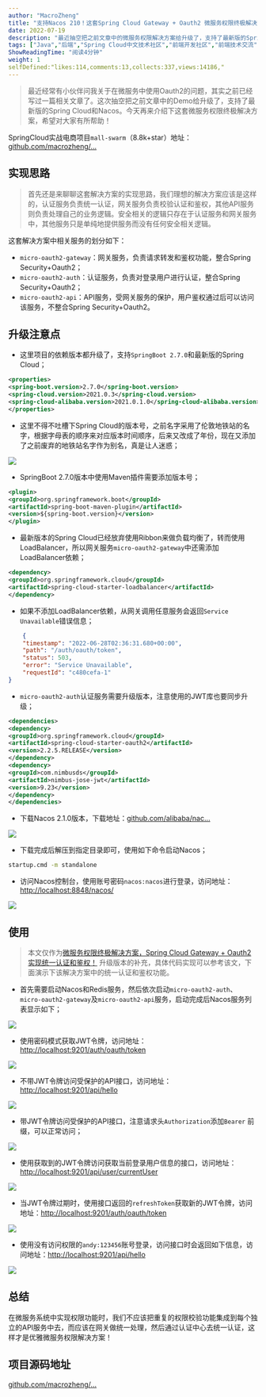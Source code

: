 ```yaml
---
author: "MacroZheng"
title: "支持Nacos 210！这套Spring Cloud Gateway + Oauth2 微服务权限终极解决方案升级了！"
date: 2022-07-19
description: "最近抽空把之前文章中的微服务权限解决方案给升级了，支持了最新版的Spring Cloud和Nacos。今天再来介绍下这套微服务权限终极解决方案，希望对大家有所帮助！"
tags: ["Java","后端","Spring Cloud中文技术社区","前端开发社区","前端技术交流","前端框架教程","JavaScript 学习资源","CSS 技巧与最佳实践","HTML5 最新动态","前端工程师职业发展","开源前端项目","前端技术趋势"]
ShowReadingTime: "阅读4分钟"
weight: 1
selfDefined:"likes:114,comments:13,collects:337,views:14186,"
---
```

> 最近经常有小伙伴问我关于在微服务中使用Oauth2的问题，其实之前已经写过一篇相关文章了。这次抽空把之前文章中的Demo给升级了，支持了最新版的Spring Cloud和Nacos。今天再来介绍下这套微服务权限终极解决方案，希望对大家有所帮助！

SpringCloud实战电商项目`mall-swarm`（8.8k+star）地址：[github.com/macrozheng/…](https://link.juejin.cn?target=https%3A%2F%2Fgithub.com%2Fmacrozheng%2Fmall-swarm "https://github.com/macrozheng/mall-swarm")

实现思路
----

> 首先还是来聊聊这套解决方案的实现思路，我们理想的解决方案应该是这样的，认证服务负责统一认证，网关服务负责校验认证和鉴权，其他API服务则负责处理自己的业务逻辑。安全相关的逻辑只存在于认证服务和网关服务中，其他服务只是单纯地提供服务而没有任何安全相关逻辑。

这套解决方案中相关服务的划分如下：

*   `micro-oauth2-gateway`：网关服务，负责请求转发和鉴权功能，整合Spring Security+Oauth2；
*   `micro-oauth2-auth`：认证服务，负责对登录用户进行认证，整合Spring Security+Oauth2；
*   `micro-oauth2-api`：API服务，受网关服务的保护，用户鉴权通过后可以访问该服务，不整合Spring Security+Oauth2。

升级注意点
-----

*   这里项目的依赖版本都升级了，支持`SpringBoot 2.7.0`和最新版的Spring Cloud；

```xml
<properties>
<spring-boot.version>2.7.0</spring-boot.version>
<spring-cloud.version>2021.0.3</spring-cloud.version>
<spring-cloud-alibaba.version>2021.0.1.0</spring-cloud-alibaba.version>
</properties>
```

*   这里不得不吐槽下Spring Cloud的版本号，之前名字采用了伦敦地铁站的名字，根据字母表的顺序来对应版本时间顺序，后来又改成了年份，现在又添加了之前废弃的地铁站名字作为别名，真是让人迷惑；

![](/images/jueJin/12375f24fa794d6.png)

*   SpringBoot 2.7.0版本中使用Maven插件需要添加版本号；

```xml
<plugin>
<groupId>org.springframework.boot</groupId>
<artifactId>spring-boot-maven-plugin</artifactId>
<version>${spring-boot.version}</version>
</plugin>
```

*   最新版本的Spring Cloud已经放弃使用Ribbon来做负载均衡了，转而使用LoadBalancer，所以网关服务`micro-oauth2-gateway`中还需添加LoadBalancer依赖；

```xml
<dependency>
<groupId>org.springframework.cloud</groupId>
<artifactId>spring-cloud-starter-loadbalancer</artifactId>
</dependency>
```

*   如果不添加LoadBalancer依赖，从网关调用任意服务会返回`Service Unavailable`错误信息；

```json
    {
    "timestamp": "2022-06-28T02:36:31.680+00:00",
    "path": "/auth/oauth/token",
    "status": 503,
    "error": "Service Unavailable",
    "requestId": "c480cefa-1"
}
```

*   `micro-oauth2-auth`认证服务需要升级版本，注意使用的JWT库也要同步升级；

```xml
<dependencies>
<dependency>
<groupId>org.springframework.cloud</groupId>
<artifactId>spring-cloud-starter-oauth2</artifactId>
<version>2.2.5.RELEASE</version>
</dependency>
<dependency>
<groupId>com.nimbusds</groupId>
<artifactId>nimbus-jose-jwt</artifactId>
<version>9.23</version>
</dependency>
</dependencies>
```

*   下载Nacos 2.1.0版本，下载地址：[github.com/alibaba/nac…](https://link.juejin.cn?target=https%3A%2F%2Fgithub.com%2Falibaba%2Fnacos%2Freleases "https://github.com/alibaba/nacos/releases")

![](/images/jueJin/55a071fa88624a2.png)

*   下载完成后解压到指定目录即可，使用如下命令启动Nacos；

```bash
startup.cmd -m standalone
```

*   访问Nacos控制台，使用账号密码`nacos:nacos`进行登录，访问地址：[http://localhost:8848/nacos/](https://link.juejin.cn?target=http%3A%2F%2Flocalhost%3A8848%2Fnacos%2F "http://localhost:8848/nacos/")

![](/images/jueJin/cab2cb9523f7480.png)

使用
--

> 本文仅作为[微服务权限终极解决方案，Spring Cloud Gateway + Oauth2 实现统一认证和鉴权！](https://juejin.cn/post/6850037263707930631 "https://juejin.cn/post/6850037263707930631") 升级版本的补充，具体代码实现可以参考该文，下面演示下该解决方案中的统一认证和鉴权功能。

*   首先需要启动Nacos和Redis服务，然后依次启动`micro-oauth2-auth`、`micro-oauth2-gateway`及`micro-oauth2-api`服务，启动完成后Nacos服务列表显示如下；

![](/images/jueJin/cef1e00fe15d49b.png)

*   使用密码模式获取JWT令牌，访问地址：[http://localhost:9201/auth/oauth/token](https://link.juejin.cn?target=http%3A%2F%2Flocalhost%3A9201%2Fauth%2Foauth%2Ftoken "http://localhost:9201/auth/oauth/token")

![](/images/jueJin/9dfb1c2f132c4ab.png)

*   不带JWT令牌访问受保护的API接口，访问地址：[http://localhost:9201/api/hello](https://link.juejin.cn?target=http%3A%2F%2Flocalhost%3A9201%2Fapi%2Fhello "http://localhost:9201/api/hello")

![](/images/jueJin/b2a17830771f4bc.png)

*   带JWT令牌访问受保护的API接口，注意请求头`Authorization`添加`Bearer` 前缀，可以正常访问；

![](/images/jueJin/1f06adec10ad45a.png)

*   使用获取到的JWT令牌访问获取当前登录用户信息的接口，访问地址：[http://localhost:9201/api/user/currentUser](https://link.juejin.cn?target=http%3A%2F%2Flocalhost%3A9201%2Fapi%2Fuser%2FcurrentUser "http://localhost:9201/api/user/currentUser")

![](/images/jueJin/fdf4b33e4d064e5.png)

*   当JWT令牌过期时，使用接口返回的`refreshToken`获取新的JWT令牌，访问地址：[http://localhost:9201/auth/oauth/token](https://link.juejin.cn?target=http%3A%2F%2Flocalhost%3A9201%2Fauth%2Foauth%2Ftoken "http://localhost:9201/auth/oauth/token")

![](/images/jueJin/cf027f55727a4b9.png)

*   使用没有访问权限的`andy:123456`账号登录，访问接口时会返回如下信息，访问地址：[http://localhost:9201/api/hello](https://link.juejin.cn?target=http%3A%2F%2Flocalhost%3A9201%2Fapi%2Fhello "http://localhost:9201/api/hello")

![](/images/jueJin/626bf1f8dd904d0.png)

总结
--

在微服务系统中实现权限功能时，我们不应该把重复的权限校验功能集成到每个独立的API服务中去，而应该在网关做统一处理，然后通过认证中心去统一认证，这样才是优雅微服务权限解决方案！

项目源码地址
------

[github.com/macrozheng/…](https://link.juejin.cn?target=https%3A%2F%2Fgithub.com%2Fmacrozheng%2Fspringcloud-learning%2Ftree%2Fmaster%2Fmicro-oauth2 "https://github.com/macrozheng/springcloud-learning/tree/master/micro-oauth2")
